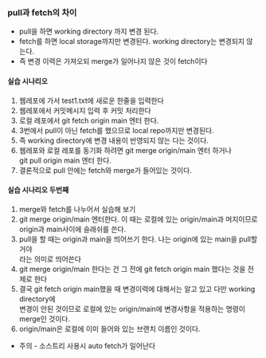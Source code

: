 ### pull과 fetch의 차이
* pull을 하면 working directory 까지 변경 된다.
* fetch를 하면 local storage까지만 변경된다.  working directory는 변경되지 않는다.    
* 즉 변경 이력은 가져오되 merge가 일어나지 않은 것이 fetch이다 

#### 실습 시나리오
1. 웹레포에 가서 test1.txt에 새로운 한줄을 입력한다
2. 웹레포에서 커밋메시지 입력 후 커밋 처리한다
3. 로컬 레포에서 git fetch origin main 엔터 한다.
4. 3번에서 pull이 아닌 fetch를 했으므로 local repo까지만 변경된다.
5. 즉 working directory에 변경 내용이 반영되지 않는 다는 것이다.
6. 웹레포와 로컬 레포를 동기화 하려면 git merge origin/main 엔터 하거나     
git pull origin main 엔터 한다.    
7. 결론적으로 pull 안에는 fetch와 merge가 들어있는 것이다. 

#### 실습 시나리오 두번째
1. merge와 fetch를 나누어서 실습해 보기
2. git merge origin/main 엔터한다. 이 때는 로컬에 있는 origin/main과 머지이므로     
origin과 main사이에 슬래쉬를 쓴다.    
3. pull을 할 때는 origin과 main을 띄어쓰기 한다. 나는 origin에 있는 main을 pull할거야     
라는 의미로 띄어쓴다      
4. git merge origin/main 한다는 건 그 전에 git fetch origin main 했다는 것을 전제로 한다      
5. 결국 git fetch origin main했을 때 변경이력에 대해서는 알고 있고 다만 working directory에      
변경이 안된 것이므로 로컬에 있는 origin/main에 변경사항을 적용하는 명령이 merge인 것이다.      
6. origin/main은 로컬에 이미 들어와 있는 브랜치 이름인 것이다.     
* 주의 - 소스트리 사용시 auto fetch가 일어난다 